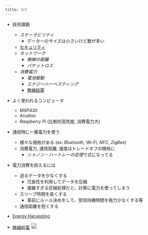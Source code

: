 ```yaml
---
title: IoT
---
```


* 技術課題
  
  * *スケーラビリティ*
    * データーのサイズは小さいけど数が多い
  * [セキュリティ](%E3%82%BB%E3%82%AD%E3%83%A5%E3%83%AA%E3%83%86%E3%82%A3.md)
  * *ネットワーク*
    * *無線の距離*
    * *パケットロス*
  * *消費電力*
    * *電池駆動*
    * *エナジーハーベスティング*
    * [無線給電](%E7%84%A1%E7%B7%9A%E7%B5%A6%E9%9B%BB.md)
* よく使われるコンピュータ
  
  * *MSP430*
  * *Arudino*
  * *Raspberry Pi* (比較的高性能, 消費電力大)
* 通信時に一番電力を使う
  
  * 様々な規格がある (ex: *Bluetooth*, *Wi-Fi*, *NFC*, *ZigBee*)
  * 消費電力, 通信距離, 速度はトレードオフの関係に
    * *シャノン・ハートレーの定理*で式になってる
* 電力消費を抑えるには
  
  * 送るデータを少なくする
    * 冗長性を利用してデータを圧縮
    * 複雑すぎる圧縮処理だと、計算に電力を使ってしまう
  * スリープ時間を長くする
    * 事前にルール決めをして、受信待機時間を極力少なくする等
  * 通信距離を短くする
* [Energy Harvesting](Energy%20Harvesting.md)

* [無線給電](%E7%84%A1%E7%B7%9A%E7%B5%A6%E9%9B%BB.md)
  <img src='https://scrapbox.io/api/pages/blu3mo-public/情報科学の達人/icon' alt='情報科学の達人.icon' height="19.5"/>
